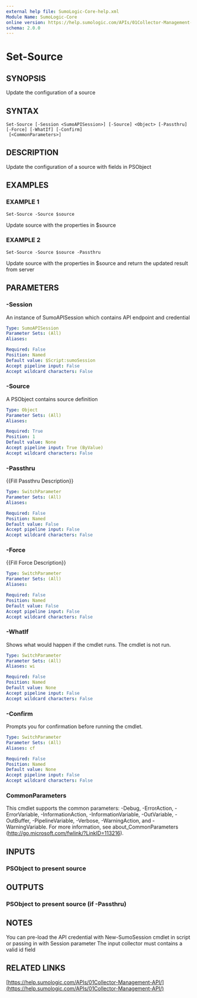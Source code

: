 ```yaml
---
external help file: SumoLogic-Core-help.xml
Module Name: SumoLogic-Core
online version: https://help.sumologic.com/APIs/01Collector-Management-API/
schema: 2.0.0
---
```


# Set-Source

## SYNOPSIS
Update the configuration of a source

## SYNTAX

```
Set-Source [-Session <SumoAPISession>] [-Source] <Object> [-Passthru] [-Force] [-WhatIf] [-Confirm]
 [<CommonParameters>]
```

## DESCRIPTION
Update the configuration of a source with fields in PSObject

## EXAMPLES

### EXAMPLE 1
```
Set-Source -Source $source
```

Update source with the properties in $source

### EXAMPLE 2
```
Set-Source -Source $source -Passthru
```

Update source with the properties in $source and return the updated result from server

## PARAMETERS

### -Session
An instance of SumoAPISession which contains API endpoint and credential

```yaml
Type: SumoAPISession
Parameter Sets: (All)
Aliases:

Required: False
Position: Named
Default value: $Script:sumoSession
Accept pipeline input: False
Accept wildcard characters: False
```

### -Source
A PSObject contains source definition

```yaml
Type: Object
Parameter Sets: (All)
Aliases:

Required: True
Position: 1
Default value: None
Accept pipeline input: True (ByValue)
Accept wildcard characters: False
```

### -Passthru
{{Fill Passthru Description}}

```yaml
Type: SwitchParameter
Parameter Sets: (All)
Aliases:

Required: False
Position: Named
Default value: False
Accept pipeline input: False
Accept wildcard characters: False
```

### -Force
{{Fill Force Description}}

```yaml
Type: SwitchParameter
Parameter Sets: (All)
Aliases:

Required: False
Position: Named
Default value: False
Accept pipeline input: False
Accept wildcard characters: False
```

### -WhatIf
Shows what would happen if the cmdlet runs.
The cmdlet is not run.

```yaml
Type: SwitchParameter
Parameter Sets: (All)
Aliases: wi

Required: False
Position: Named
Default value: None
Accept pipeline input: False
Accept wildcard characters: False
```

### -Confirm
Prompts you for confirmation before running the cmdlet.

```yaml
Type: SwitchParameter
Parameter Sets: (All)
Aliases: cf

Required: False
Position: Named
Default value: None
Accept pipeline input: False
Accept wildcard characters: False
```

### CommonParameters
This cmdlet supports the common parameters: -Debug, -ErrorAction, -ErrorVariable, -InformationAction, -InformationVariable, -OutVariable, -OutBuffer, -PipelineVariable, -Verbose, -WarningAction, and -WarningVariable.
For more information, see about_CommonParameters (http://go.microsoft.com/fwlink/?LinkID=113216).

## INPUTS

### PSObject to present source

## OUTPUTS

### PSObject to present source (if -Passthru)

## NOTES
You can pre-load the API credential with New-SumoSession cmdlet in script or passing in with Session parameter
The input collector must contains a valid id field

## RELATED LINKS

[https://help.sumologic.com/APIs/01Collector-Management-API/](https://help.sumologic.com/APIs/01Collector-Management-API/)

